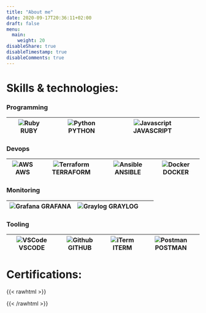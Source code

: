 ```yaml
---
title: "About me"
date: 2020-09-17T20:36:11+02:00
draft: false
menu:
  main:
    weight: 20
disableShare: true
disableTimestamp: true
disableComments: true
---
```


# Skills & technologies:

### Programming
| ![Ruby](/ruby.svg) RUBY | ![Python](/python.svg) PYTHON | ![Javascript](/javascript.svg) JAVASCRIPT | |
|--------------------|------------------------|--------------------------------|--------------------|


### Devops
| ![AWS](/aws.svg) AWS | ![Terraform](/terraform.svg) TERRAFORM | ![Ansible](/ansible.svg) ANSIBLE | ![Docker](/docker.svg)  DOCKER |
|------------------|------------------------------|--------------------------|------------------------|

### Monitoring

| ![Grafana](/grafana.svg) GRAFANA | ![Graylog](/graylog.svg) GRAYLOG | | |
|--------------------------|----------------------|--------------------------|--------------------------|


### Tooling

| ![VSCode](/vscode.svg) VSCODE | ![Github](/github.svg) GITHUB| ![iTerm](/iterm.svg) ITERM | ![Postman](/postman.svg) POSTMAN |
|------------------------|------------------------|----------------------|--------------------------|

# Certifications:

{{< rawhtml >}}
<div data-iframe-width="150" data-iframe-height="280" data-share-badge-id="8d24763a-9301-4771-9413-0a1f2e30f4ac" data-share-badge-host="https://www.youracclaim.com"></div><script type="text/javascript" async src="//cdn.youracclaim.com/assets/utilities/embed.js"></script>
{{< /rawhtml >}}